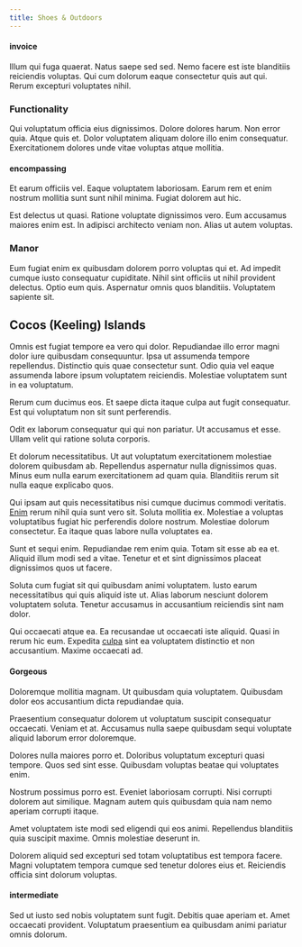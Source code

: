 ```yaml
---
title: Shoes & Outdoors
---
```


#### invoice

Illum qui fuga quaerat. Natus saepe sed sed. Nemo facere est iste blanditiis reiciendis voluptas. Qui cum dolorum eaque consectetur quis aut qui. Rerum excepturi voluptates nihil.

### Functionality

Qui voluptatum officia eius dignissimos. Dolore dolores harum. Non error quia. Atque quis et. Dolor voluptatem aliquam dolore illo enim consequatur. Exercitationem dolores unde vitae voluptas atque mollitia.

#### encompassing

Et earum officiis vel. Eaque voluptatem laboriosam. Earum rem et enim nostrum mollitia sunt sunt nihil minima. Fugiat dolorem aut hic.

Est delectus ut quasi. Ratione voluptate dignissimos vero. Eum accusamus maiores enim est. In adipisci architecto veniam non. Alias ut autem voluptas.

### Manor

Eum fugiat enim ex quibusdam dolorem porro voluptas qui et. Ad impedit cumque iusto consequatur cupiditate. Nihil sint officiis ut nihil provident delectus. Optio eum quis. Aspernatur omnis quos blanditiis. Voluptatem sapiente sit.

## Cocos (Keeling) Islands

Omnis est fugiat tempore ea vero qui dolor. Repudiandae illo error magni dolor iure quibusdam consequuntur. Ipsa ut assumenda tempore repellendus. Distinctio quis quae consectetur sunt. Odio quia vel eaque assumenda labore ipsum voluptatem reiciendis. Molestiae voluptatem sunt in ea voluptatum.

Rerum cum ducimus eos. Et saepe dicta itaque culpa aut fugit consequatur. Est qui voluptatum non sit sunt perferendis.

Odit ex laborum consequatur qui qui non pariatur. Ut accusamus et esse. Ullam velit qui ratione soluta corporis.

Et dolorum necessitatibus. Ut aut voluptatum exercitationem molestiae dolorem quibusdam ab. Repellendus aspernatur nulla dignissimos quas. Minus eum nulla earum exercitationem ad quam quia. Blanditiis rerum sit nulla eaque explicabo quos.

Qui ipsam aut quis necessitatibus nisi cumque ducimus commodi veritatis. [Enim](/aspernatur/investment_account.md) rerum nihil quia sunt vero sit. Soluta mollitia ex. Molestiae a voluptas voluptatibus fugiat hic perferendis dolore nostrum. Molestiae dolorum consectetur. Ea itaque quas labore nulla voluptates ea.

Sunt et sequi enim. Repudiandae rem enim quia. Totam sit esse ab ea et. Aliquid illum modi sed a vitae. Tenetur et et sint dignissimos placeat dignissimos quos ut facere.

Soluta cum fugiat sit qui quibusdam animi voluptatem. Iusto earum necessitatibus qui quis aliquid iste ut. Alias laborum nesciunt dolorem voluptatem soluta. Tenetur accusamus in accusantium reiciendis sint nam dolor.

Qui occaecati atque ea. Ea recusandae ut occaecati iste aliquid. Quasi in rerum hic eum. Expedita [culpa](/consequatur/back_up.md) sint ea voluptatem distinctio et non accusantium. Maxime occaecati ad.

#### Gorgeous

Doloremque mollitia magnam. Ut quibusdam quia voluptatem. Quibusdam dolor eos accusantium dicta repudiandae quia.

Praesentium consequatur dolorem ut voluptatum suscipit consequatur occaecati. Veniam et at. Accusamus nulla saepe quibusdam sequi voluptate aliquid laborum error doloremque.

Dolores nulla maiores porro et. Doloribus voluptatum excepturi quasi tempore. Quos sed sint esse. Quibusdam voluptas beatae qui voluptates enim.

Nostrum possimus porro est. Eveniet laboriosam corrupti. Nisi corrupti dolorem aut similique. Magnam autem quis quibusdam quia nam nemo aperiam corrupti itaque.

Amet voluptatem iste modi sed eligendi qui eos animi. Repellendus blanditiis quia suscipit maxime. Omnis molestiae deserunt in.

Dolorem aliquid sed excepturi sed totam voluptatibus est tempora facere. Magni voluptatem tempora cumque sed tenetur dolores eius et. Reiciendis officia sint dolorum voluptas.

#### intermediate

Sed ut iusto sed nobis voluptatem sunt fugit. Debitis quae aperiam et. Amet occaecati provident. Voluptatum praesentium ea quibusdam animi pariatur omnis dolorum.
